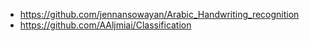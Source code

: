 * https://github.com/jennansowayan/Arabic_Handwriting_recognition
* https://github.com/AAljmiai/Classification
